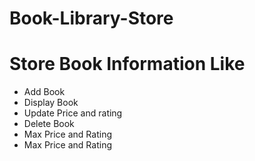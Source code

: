 # Book-Library-Store
# Store Book Information Like
- Add Book
- Display Book
- Update Price and rating
- Delete Book
- Max Price and Rating
- Max Price and Rating
